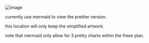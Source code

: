 ![image](https://github.com/user-attachments/assets/7e2204d7-3855-406d-b6b9-7e4b7e1cd692)

currently use mermaid to view the prettier version.

this location will only keep the simplified artwork.

note that mermaid only allow for 3 pretty charts within the freee plan.

